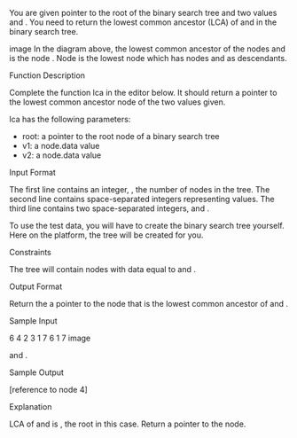 You are given pointer to the root of the binary search tree and two values  and . You need to return the lowest common ancestor (LCA) of  and  in the binary search tree.

image
In the diagram above, the lowest common ancestor of the nodes  and  is the node . Node  is the lowest node which has nodes  and  as descendants.

Function Description

Complete the function lca in the editor below. It should return a pointer to the lowest common ancestor node of the two values given.

lca has the following parameters:
- root: a pointer to the root node of a binary search tree
- v1: a node.data value
- v2: a node.data value

Input Format

The first line contains an integer, , the number of nodes in the tree.
The second line contains  space-separated integers representing  values.
The third line contains two space-separated integers,  and .

To use the test data, you will have to create the binary search tree yourself. Here on the platform, the tree will be created for you.

Constraints




The tree will contain nodes with data equal to  and .

Output Format

Return the a pointer to the node that is the lowest common ancestor of  and .

Sample Input

6
4 2 3 1 7 6
1 7
image

 and .

Sample Output

[reference to node 4]

Explanation

LCA of  and  is , the root in this case.
Return a pointer to the node.
